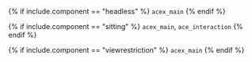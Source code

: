 {% if include.component == "headless" %}
`acex_main`
{% endif %}

{% if include.component == "sitting" %}
`acex_main`, `ace_interaction`
{% endif %}

{% if include.component == "viewrestriction" %}
`acex_main`
{% endif %}

